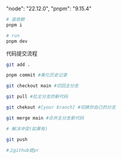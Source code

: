 "node": "22.12.0",
"pnpm": "9.15.4"

```bash
# 装依赖
pnpm i

# run
pnpm dev
```

代码提交流程

```bash
git add .

pnpm commit #美化历史记录

git checkout main #切回主分支

git pull #拉主分支的新代码

git chekout #[your branch] #切换你自己的分支

git merge main #合并主分支新代码

# 解决冲突(如果有)

git push

#上github提pr

```
